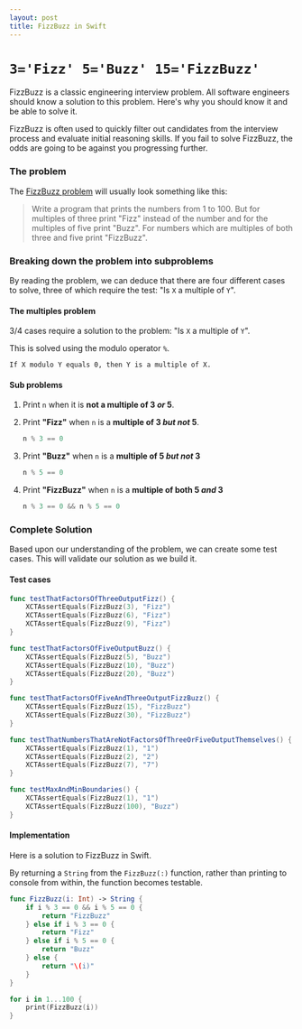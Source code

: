 ```yaml
---
layout: post
title: FizzBuzz in Swift
---
```

# `3='Fizz' 5='Buzz' 15='FizzBuzz'`
FizzBuzz is a classic engineering interview problem. All software engineers should know a solution to this problem. Here's why you should know it and be able to solve it.

FizzBuzz is often used to quickly filter out candidates from the interview process and evaluate initial reasoning skills. If you fail to solve FizzBuzz, the odds are going to be against you progressing further.

### The problem
The [FizzBuzz problem](https://en.wikipedia.org/wiki/Fizz_buzz) will usually look something like this:


>Write a program that prints the numbers from 1 to 100. But for multiples of three print "Fizz" instead of the number and for the multiples of five print "Buzz". For numbers which are multiples of both three and five print "FizzBuzz".

### Breaking down the problem into subproblems
By reading the problem, we can deduce that there are four different cases to solve, three of which require the test: "Is `X` a multiple of `Y`".

#### The multiples problem
3/4 cases require a solution to the problem: "Is `X` a multiple of `Y`".

This is solved using the modulo operator `%`.

```
If X modulo Y equals 0, then Y is a multiple of X.
```

#### Sub problems
1.  Print `n` when it is __not a multiple of 3 *or* 5__.
2.  Print __"Fizz"__ when `n` is a __multiple of 3 *but not* 5__.

    ```swift
    n % 3 == 0
    ```

3.  Print __"Buzz"__ when `n` is a __multiple of 5 *but not* 3__

    ```swift
    n % 5 == 0
    ```
4.  Print __"FizzBuzz"__ when `n` is a __multiple of both 5 *and* 3__

    ```swift
    n % 3 == 0 && n % 5 == 0
    ```

### Complete Solution
Based upon our understanding of the problem, we can create some test cases. This will validate our solution as we build it.

#### Test cases
```swift
func testThatFactorsOfThreeOutputFizz() {
    XCTAssertEquals(FizzBuzz(3), "Fizz")
    XCTAssertEquals(FizzBuzz(6), "Fizz")
    XCTAssertEquals(FizzBuzz(9), "Fizz")
}

func testThatFactorsOfFiveOutputBuzz() {
    XCTAssertEquals(FizzBuzz(5), "Buzz")
    XCTAssertEquals(FizzBuzz(10), "Buzz")
    XCTAssertEquals(FizzBuzz(20), "Buzz")
}

func testThatFactorsOfFiveAndThreeOutputFizzBuzz() {
    XCTAssertEquals(FizzBuzz(15), "FizzBuzz")
    XCTAssertEquals(FizzBuzz(30), "FizzBuzz")
}

func testThatNumbersThatAreNotFactorsOfThreeOrFiveOutputThemselves() {
    XCTAssertEquals(FizzBuzz(1), "1")
    XCTAssertEquals(FizzBuzz(2), "2")
    XCTAssertEquals(FizzBuzz(7), "7")
}

func testMaxAndMinBoundaries() {
    XCTAssertEquals(FizzBuzz(1), "1")
    XCTAssertEquals(FizzBuzz(100), "Buzz")
}
```

#### Implementation
Here is a solution to FizzBuzz in Swift.

By returning a `String` from the `FizzBuzz(:)` function, rather than printing to console from within, the function becomes testable.  

```swift
func FizzBuzz(i: Int) -> String {
    if i % 3 == 0 && i % 5 == 0 {
        return "FizzBuzz"
    } else if i % 3 == 0 {
        return "Fizz"
    } else if i % 5 == 0 {
        return "Buzz"
    } else {
        return "\(i)"
    }
}

for i in 1...100 {
    print(FizzBuzz(i))
} 
```

